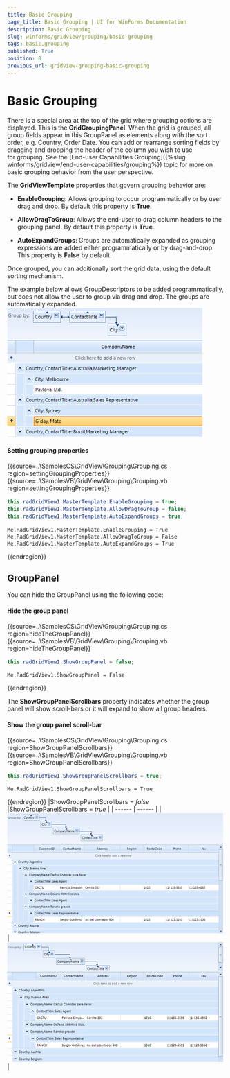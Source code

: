 ```yaml
---
title: Basic Grouping
page_title: Basic Grouping | UI for WinForms Documentation
description: Basic Grouping
slug: winforms/gridview/grouping/basic-grouping
tags: basic,grouping
published: True
position: 0
previous_url: gridview-grouping-basic-grouping
---
```


# Basic Grouping



There is a special area at the top of the grid where grouping options are displayed. This is the __GridGroupingPanel__. When the grid is grouped, all group fields appear in this GroupPanel as elements along with the sort order, e.g. Country, Order Date. You can add or rearrange sorting fields by dragging and dropping the header of the column you wish to use for grouping. See the [End-user Capabilities Grouping]({%slug winforms/gridview/end-user-capabilities/grouping%}) topic for more on basic grouping behavior from the user perspective.

The __GridViewTemplate__ properties that govern grouping behavior are:

* __EnableGrouping__: Allows grouping to occur programmatically or by user drag and drop. By default this property is __True__.

* __AllowDragToGroup__: Allows the end-user to drag column headers to the grouping panel. By default this property is __True__.

* __AutoExpandGroups__: Groups are automatically expanded as grouping expressions are added either programmatically or by drag-and-drop. This property is __False__ by default.

Once grouped, you can additionally sort the grid data, using the default sorting mechanism.

The example below allows GroupDescriptors to be added programmatically, but does not allow the user to group via drag and drop. The groups are automatically expanded.<br>![gridview-grouping-basic-grouping 001](images/gridview-grouping-basic-grouping001.png)

#### Setting grouping properties

{{source=..\SamplesCS\GridView\Grouping\Grouping.cs region=settingGroupingProperties}} 
{{source=..\SamplesVB\GridView\Grouping\Grouping.vb region=settingGroupingProperties}} 

````C#
this.radGridView1.MasterTemplate.EnableGrouping = true;
this.radGridView1.MasterTemplate.AllowDragToGroup = false;
this.radGridView1.MasterTemplate.AutoExpandGroups = true;

````
````VB.NET
Me.RadGridView1.MasterTemplate.EnableGrouping = True
Me.RadGridView1.MasterTemplate.AllowDragToGroup = False
Me.RadGridView1.MasterTemplate.AutoExpandGroups = True

````

{{endregion}} 

## GroupPanel

You can hide the GroupPanel using the following code:

#### Hide the group panel

{{source=..\SamplesCS\GridView\Grouping\Grouping.cs region=hideTheGroupPanel}} 
{{source=..\SamplesVB\GridView\Grouping\Grouping.vb region=hideTheGroupPanel}} 

````C#
this.radGridView1.ShowGroupPanel = false;

````
````VB.NET
Me.RadGridView1.ShowGroupPanel = False

````

{{endregion}} 

The __ShowGroupPanelScrollbars__ property indicates whether the group panel will show scroll-bars or it will expand to show all group headers.  

#### Show the group panel scroll-bar

{{source=..\SamplesCS\GridView\Grouping\Grouping.cs region=ShowGroupPanelScrollbars}} 
{{source=..\SamplesVB\GridView\Grouping\Grouping.vb region=ShowGroupPanelScrollbars}} 

````C#
this.radGridView1.ShowGroupPanelScrollbars = true;

````
````VB.NET
Me.RadGridView1.ShowGroupPanelScrollbars = True

````

{{endregion}} 
|ShowGroupPanelScrollbars = *false* |ShowGroupPanelScrollbars = *true* |
| ------ | ------ |
|![gridview-grouping-basic-grouping 002](images/gridview-grouping-basic-grouping002.png)|![gridview-grouping-basic-grouping 003](images/gridview-grouping-basic-grouping003.png)|
